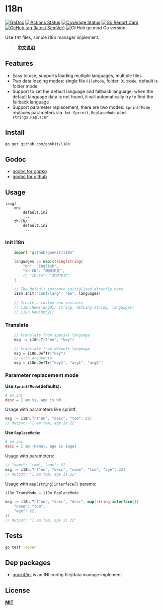 # I18n

[![GoDoc](https://godoc.org/github.com/gookit/i18n?status.svg)](https://pkg.go.dev/github.com/gookit/i18n)
[![Actions Status](https://github.com/gookit/i18n/workflows/Unit-Tests/badge.svg)](https://github.com/gookit/i18n/actions)
[![Coverage Status](https://coveralls.io/repos/github/gookit/i18n/badge.svg?branch=master)](https://coveralls.io/github/gookit/i18n?branch=master)
[![Go Report Card](https://goreportcard.com/badge/github.com/gookit/i18n)](https://goreportcard.com/report/github.com/gookit/i18n)
[![GitHub tag (latest SemVer)](https://img.shields.io/github/tag/gookit/i18n)](https://github.com/gookit/i18n)
![GitHub go.mod Go version](https://img.shields.io/github/go-mod/go-version/gookit/i18n?style=flat-square)

Use `INI` files, simple i18n manager implement.

> **[中文说明](README.zh-CN.md)**

## Features

- Easy to use, supports loading multiple languages, multiple files
- Two data loading modes: single file `FileMode`, folder` DirMode`; default is folder mode
- Support to set the default language and fallback language; when the default language data is not found, it will automatically try to find the fallback language
- Support parameter replacement, there are two modes: `SprintfMode` replaces parameters via` fmt.Sprintf`, `ReplaceMode` uses` strings.Replacer`

## Install

```bash
go get github.com/gookit/i18n
```

## Godoc

- [godoc for gopkg](https://pkg.go.dev/gopkg.in/gookit/i18n.v1)
- [godoc for github](https://pkg.go.dev/github.com/gookit/i18n)

## Usage

```text
lang/
    en/
        default.ini
        ...
    zh-CN/
        default.ini
        ...
```

### Init i18n

```go
    import "github/gookit/i18n"

    languages := map[string]string{
        "en": "English",
        "zh-CN": "简体中文",
        // "zh-TW": "繁体中文",
    }

    // The default instance initialized directly here
    i18n.Init("conf/lang", "en", languages)
    
    // Create a custom new instance
    // i18n.New(langDir string, defLang string, languages)
    // i18n.NewEmpty()
```

### Translate

```go
    // translate from special language
    msg := i18n.Tr("en", "key")

    // translate from default language
    msg = i18n.DefTr("key")
    // with arguments. 
    msg = i18n.DefTr("key1", "arg1", "arg2")
```

### Parameter replacement mode

**Use `SprintfMode`(defaults):**

```ini
# en.ini
desc = I am %s, age is %d
```

Usage with parameters like sprintf:

```go
msg := i18n.Tr("en", "desc", "tom", 22)
// Output: "I am tom, age is 22"
```

**Use `ReplaceMode`:**

```ini
# en.ini
desc = I am {name}, age is {age}
```

Usage with parameters:

```go
// "name": "tom", "age": 22
msg := i18n.Tr("en", "desc", "name", "tom", "age", 22)
// Output: "I am tom, age is 22"
```

Usage with `map[string]interface{}` params:

```go
i18n.TransMode = i18n.ReplaceMode

msg := i18n.Tr("en", "desc", "desc", map[string]interface{}{
    "name": "tom",
    "age": 22,
})
// Output: "I am tom, age is 22"
```

## Tests

```bash
go test -cover
```

## Dep packages

- [gookit/ini](https://github.com/gookit/ini) is an INI config file/data manage implement

## License

**[MIT](LICENSE)**
